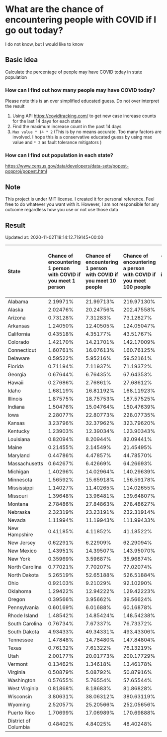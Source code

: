 # What are the chance of encountering people with COVID if I go out today?
I do not know, but I would like to know

## Basic idea
Calculate the percentage of people may have COVID today in state population

### How can I find out how many people may have COVID today?
Please note this is an over simplified educated guess. Do not over interpret the result 
1. Using API https://covidtracking.com/ to get new case increase counts for the last 14 days for each state
2. Find the maximum increase count in the past 14 days
3. `Max value * 14 * 2` (This is by no means accurate. Too many factors are involved. I hope this is a conservative educated guess by using max value and `* 2` as fault tolerance mitigators ) 

### How can I find out population in each state?
https://www.census.gov/data/developers/data-sets/popest-popproj/popest.html

## Note
This project is under MIT license. I created it for personal reference. Feel free to do whatever you want with it. However, I am not responsible for any outcome regardless how you use or not use those data 

## Result

 Updated at: 2020-11-02T18:14:12.719145+00:00

| State                | Chance of encountering 1 person with COVID if you meet 1 person   | Chance of encountering 1 person with COVID if you meet 10 people   | Chance of encountering a person with COVID if you meet 100 people   |   Max count of new case increase in the past 14 days |   Estimated people count with COVID |
|:---------------------|:------------------------------------------------------------------|:-------------------------------------------------------------------|:--------------------------------------------------------------------|-----------------------------------------------------:|------------------------------------:|
| Alabama              | 2.19971%                                                          | 21.99713%                                                          | 219.97130%                                                          |                                                 3852 |                              107856 |
| Alaska               | 2.02476%                                                          | 20.24756%                                                          | 202.47558%                                                          |                                                  529 |                               14812 |
| Arizona              | 0.73128%                                                          | 7.31283%                                                           | 73.12827%                                                           |                                                 1901 |                               53228 |
| Arkansas             | 1.24050%                                                          | 12.40505%                                                          | 124.05047%                                                          |                                                 1337 |                               37436 |
| California           | 0.43518%                                                          | 4.35177%                                                           | 43.51767%                                                           |                                                 6141 |                              171948 |
| Colorado             | 1.42170%                                                          | 14.21701%                                                          | 142.17009%                                                          |                                                 2924 |                               81872 |
| Connecticut          | 1.60761%                                                          | 16.07613%                                                          | 160.76125%                                                          |                                                 2047 |                               57316 |
| Delaware             | 0.59522%                                                          | 5.95216%                                                           | 59.52161%                                                           |                                                  207 |                                5796 |
| Florida              | 0.71194%                                                          | 7.11937%                                                           | 71.19372%                                                           |                                                 5461 |                              152908 |
| Georgia              | 0.67644%                                                          | 6.76435%                                                           | 67.64353%                                                           |                                                 2565 |                               71820 |
| Hawaii               | 0.27686%                                                          | 2.76861%                                                           | 27.68612%                                                           |                                                  140 |                                3920 |
| Idaho                | 1.68119%                                                          | 16.81192%                                                          | 168.11923%                                                          |                                                 1073 |                               30044 |
| Illinois             | 1.87575%                                                          | 18.75753%                                                          | 187.57525%                                                          |                                                 8489 |                              237692 |
| Indiana              | 1.50476%                                                          | 15.04764%                                                          | 150.47639%                                                          |                                                 3618 |                              101304 |
| Iowa                 | 2.28077%                                                          | 22.80773%                                                          | 228.07735%                                                          |                                                 2570 |                               71960 |
| Kansas               | 3.23796%                                                          | 32.37962%                                                          | 323.79620%                                                          |                                                 3369 |                               94332 |
| Kentucky             | 1.23903%                                                          | 12.39034%                                                          | 123.90343%                                                          |                                                 1977 |                               55356 |
| Louisiana            | 0.82094%                                                          | 8.20944%                                                           | 82.09441%                                                           |                                                 1363 |                               38164 |
| Maine                | 0.21455%                                                          | 2.14549%                                                           | 21.45495%                                                           |                                                  103 |                                2884 |
| Maryland             | 0.44786%                                                          | 4.47857%                                                           | 44.78570%                                                           |                                                  967 |                               27076 |
| Massachusetts        | 0.64267%                                                          | 6.42669%                                                           | 64.26693%                                                           |                                                 1582 |                               44296 |
| Michigan             | 1.40296%                                                          | 14.02964%                                                          | 140.29639%                                                          |                                                 5004 |                              140112 |
| Minnesota            | 1.56592%                                                          | 15.65918%                                                          | 156.59178%                                                          |                                                 3154 |                               88312 |
| Mississippi          | 1.14027%                                                          | 11.40265%                                                          | 114.02655%                                                          |                                                 1212 |                               33936 |
| Missouri             | 1.39648%                                                          | 13.96481%                                                          | 139.64807%                                                          |                                                 3061 |                               85708 |
| Montana              | 2.78486%                                                          | 27.84863%                                                          | 278.48627%                                                          |                                                 1063 |                               29764 |
| Nebraska             | 2.32319%                                                          | 23.23191%                                                          | 232.31914%                                                          |                                                 1605 |                               44940 |
| Nevada               | 1.11994%                                                          | 11.19943%                                                          | 111.99433%                                                          |                                                 1232 |                               34496 |
| New Hampshire        | 0.41185%                                                          | 4.11852%                                                           | 41.18522%                                                           |                                                  200 |                                5600 |
| New Jersey           | 0.62291%                                                          | 6.22909%                                                           | 62.29094%                                                           |                                                 1976 |                               55328 |
| New Mexico           | 1.43951%                                                          | 14.39507%                                                          | 143.95070%                                                          |                                                 1078 |                               30184 |
| New York             | 0.35969%                                                          | 3.59687%                                                           | 35.96874%                                                           |                                                 2499 |                               69972 |
| North Carolina       | 0.77021%                                                          | 7.70207%                                                           | 77.02074%                                                           |                                                 2885 |                               80780 |
| North Dakota         | 5.26519%                                                          | 52.65188%                                                          | 526.51884%                                                          |                                                 1433 |                               40124 |
| Ohio                 | 0.92103%                                                          | 9.21029%                                                           | 92.10290%                                                           |                                                 3845 |                              107660 |
| Oklahoma             | 1.29422%                                                          | 12.94222%                                                          | 129.42223%                                                          |                                                 1829 |                               51212 |
| Oregon               | 0.39566%                                                          | 3.95662%                                                           | 39.56624%                                                           |                                                  596 |                               16688 |
| Pennsylvania         | 0.60169%                                                          | 6.01688%                                                           | 60.16878%                                                           |                                                 2751 |                               77028 |
| Rhode Island         | 1.48542%                                                          | 14.85424%                                                          | 148.54238%                                                          |                                                  562 |                               15736 |
| South Carolina       | 0.76734%                                                          | 7.67337%                                                           | 76.73372%                                                           |                                                 1411 |                               39508 |
| South Dakota         | 4.93433%                                                          | 49.34331%                                                          | 493.43306%                                                          |                                                 1559 |                               43652 |
| Tennessee            | 1.47848%                                                          | 14.78480%                                                          | 147.84804%                                                          |                                                 3606 |                              100968 |
| Texas                | 0.76132%                                                          | 7.61322%                                                           | 76.13219%                                                           |                                                 7884 |                              220752 |
| Utah                 | 2.00177%                                                          | 20.01773%                                                          | 200.17729%                                                          |                                                 2292 |                               64176 |
| Vermont              | 0.13462%                                                          | 1.34618%                                                           | 13.46178%                                                           |                                                   30 |                                 840 |
| Virginia             | 0.50879%                                                          | 5.08792%                                                           | 50.87916%                                                           |                                                 1551 |                               43428 |
| Washington           | 0.57655%                                                          | 5.76554%                                                           | 57.65544%                                                           |                                                 1568 |                               43904 |
| West Virginia        | 0.81868%                                                          | 8.18683%                                                           | 81.86828%                                                           |                                                  524 |                               14672 |
| Wisconsin            | 3.80631%                                                          | 38.06312%                                                          | 380.63119%                                                          |                                                 7915 |                              221620 |
| Wyoming              | 2.52057%                                                          | 25.20566%                                                          | 252.05656%                                                          |                                                  521 |                               14588 |
| Puerto Rico          | 1.70699%                                                          | 17.06989%                                                          | 170.69888%                                                          |                                                 1947 |                               54516 |
| District of Columbia | 0.48402%                                                          | 4.84025%                                                           | 48.40248%                                                           |                                                  122 |                                3416 |